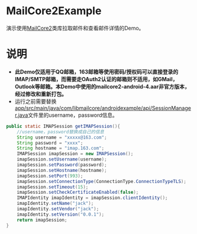 # MailCore2Example
演示使用[MailCore2](https://github.com/MailCore/mailcore2)类库拉取邮件和查看邮件详情的Demo。
# 说明
- **此Demo仅适用于QQ邮箱，163邮箱等使用密码/授权码可以直接登录的IMAP/SMTP邮箱，而需要走OAuth2认证的邮箱则不适用，如GMail，Outlook等邮箱。本Demo中使用的mailcore2-android-4.aar非官方版本，经过修改和重新打包。**
- 运行之前需要替换[app/src/main/java/com/libmailcore/androidexample/api/SessionManager.java](https://github.com/kongpf8848/MailCore2Example/blob/master/app/src/main/java/com/libmailcore/androidexample/api/SessionManager.java)文件里的username，password信息。
```java
public static IMAPSession getIMAPSession(){
    //username，password替换成自己的信息
    String username = "xxxxx@163.com";
    String password = "xxxx";
    String hostname = "imap.163.com";
    IMAPSession imapSession = new IMAPSession();
    imapSession.setUsername(username);
    imapSession.setPassword(password);
    imapSession.setHostname(hostname);
    imapSession.setPort(993);
    imapSession.setConnectionType(ConnectionType.ConnectionTypeTLS);
    imapSession.setTimeout(15);
    imapSession.setCheckCertificateEnabled(false);
    IMAPIdentity imapIdentity = imapSession.clientIdentity();
    imapIdentity.setName("jack");
    imapIdentity.setVendor("jack");
    imapIdentity.setVersion("0.0.1");
    return imapSession;
}
```  
    
